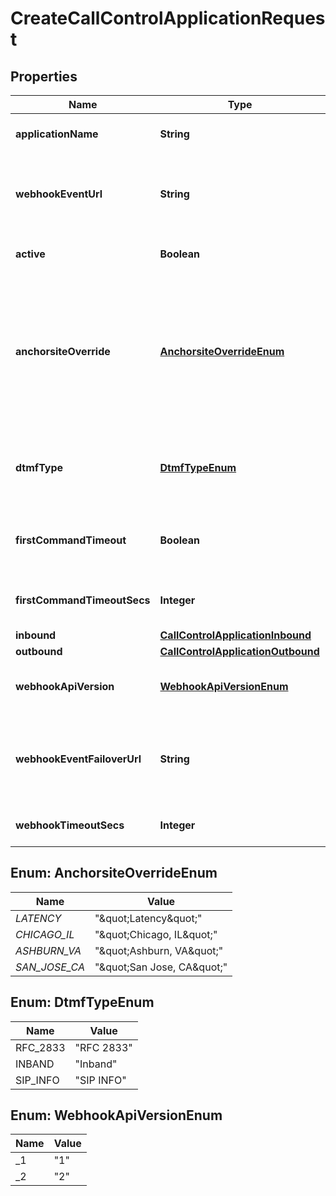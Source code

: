 

# CreateCallControlApplicationRequest


## Properties

| Name | Type | Description | Notes |
|------------ | ------------- | ------------- | -------------|
|**applicationName** | **String** | A user-assigned name to help manage the application. |  |
|**webhookEventUrl** | **String** | The URL where webhooks related to this connection will be sent. Must include a scheme, such as &#39;https&#39;. |  |
|**active** | **Boolean** | Specifies whether the connection can be used. |  [optional] |
|**anchorsiteOverride** | [**AnchorsiteOverrideEnum**](#AnchorsiteOverrideEnum) | &lt;code&gt;Latency&lt;/code&gt; directs Telnyx to route media through the site with the lowest round-trip time to the user&#39;s connection. Telnyx calculates this time using ICMP ping messages. This can be disabled by specifying a site to handle all media.  |  [optional] |
|**dtmfType** | [**DtmfTypeEnum**](#DtmfTypeEnum) | Sets the type of DTMF digits sent from Telnyx to this Connection. Note that DTMF digits sent to Telnyx will be accepted in all formats. |  [optional] |
|**firstCommandTimeout** | **Boolean** | Specifies whether calls to phone numbers associated with this connection should hangup after timing out. |  [optional] |
|**firstCommandTimeoutSecs** | **Integer** | Specifies how many seconds to wait before timing out a dial command. |  [optional] |
|**inbound** | [**CallControlApplicationInbound**](CallControlApplicationInbound.md) |  |  [optional] |
|**outbound** | [**CallControlApplicationOutbound**](CallControlApplicationOutbound.md) |  |  [optional] |
|**webhookApiVersion** | [**WebhookApiVersionEnum**](#WebhookApiVersionEnum) | Determines which webhook format will be used, Telnyx API v1 or v2. |  [optional] |
|**webhookEventFailoverUrl** | **String** | The failover URL where webhooks related to this connection will be sent if sending to the primary URL fails. Must include a scheme, such as &#39;https&#39;. |  [optional] |
|**webhookTimeoutSecs** | **Integer** | Specifies how many seconds to wait before timing out a webhook. |  [optional] |



## Enum: AnchorsiteOverrideEnum

| Name | Value |
|---- | -----|
| _LATENCY_ | &quot;\&quot;Latency\&quot;&quot; |
| _CHICAGO_IL_ | &quot;\&quot;Chicago, IL\&quot;&quot; |
| _ASHBURN_VA_ | &quot;\&quot;Ashburn, VA\&quot;&quot; |
| _SAN_JOSE_CA_ | &quot;\&quot;San Jose, CA\&quot;&quot; |



## Enum: DtmfTypeEnum

| Name | Value |
|---- | -----|
| RFC_2833 | &quot;RFC 2833&quot; |
| INBAND | &quot;Inband&quot; |
| SIP_INFO | &quot;SIP INFO&quot; |



## Enum: WebhookApiVersionEnum

| Name | Value |
|---- | -----|
| _1 | &quot;1&quot; |
| _2 | &quot;2&quot; |



